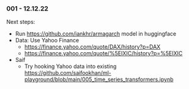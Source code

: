 ### 001 - 12.12.22

Next steps: 
- Run https://github.com/iankhr/armagarch model in huggingface 
- Data: Use Yahoo Finance 
    - https://finance.yahoo.com/quote/DAX/history?p=DAX
    - https://finance.yahoo.com/quote/%5EIXIC/history?p=%5EIXIC
- Saif
    - Try hooking Yahoo data into existing https://github.com/saifookhan/ml-playground/blob/main/005_time_series_transformers.ipynb

